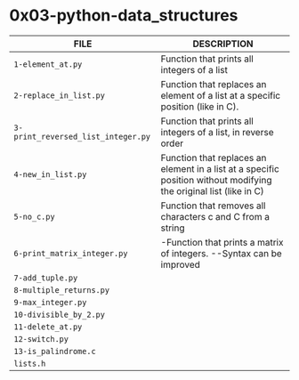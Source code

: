 # 0x03-python-data_structures
|FILE|DESCRIPTION|
|---|---|
|`1-element_at.py`| Function that prints all integers of a list|
|`2-replace_in_list.py`| Function that replaces an element of a list at a specific position (like in C).|
|`3-print_reversed_list_integer.py`| Function that prints all integers of a list, in reverse order|
|`4-new_in_list.py`| Function that replaces an element in a list at a specific position without modifying the original list (like in C)|
|`5-no_c.py`| Function that removes all characters c and C from a string|
|`6-print_matrix_integer.py`| -Function that prints a matrix of integers. --Syntax can be improved|
|`7-add_tuple.py`| |
|`8-multiple_returns.py`| |
|`9-max_integer.py`| |
|`10-divisible_by_2.py`| |
|`11-delete_at.py`| |
|`12-switch.py`| |
|`13-is_palindrome.c`| |
|`lists.h`| |
